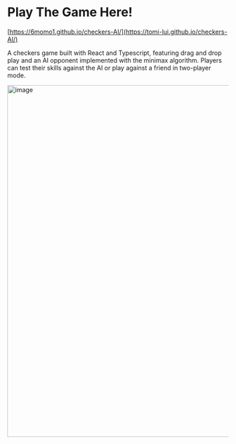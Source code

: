 # Play The Game Here!
[https://6momo1.github.io/checkers-AI/](https://tomi-lui.github.io/checkers-AI/)

A checkers game built with React and Typescript, featuring drag and drop play and an AI opponent implemented with the minimax algorithm. Players can test their skills against the AI or play against a friend in two-player mode.

<img width="800" alt="image" src="https://user-images.githubusercontent.com/64671485/209217543-dc25c43b-aed4-4484-b82d-15861662a897.png">


